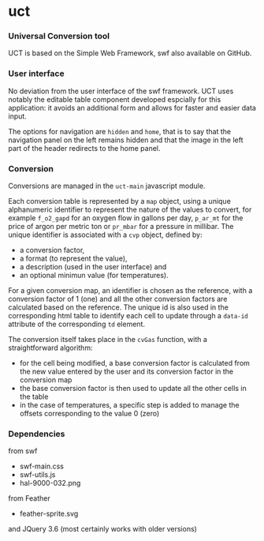 # uct
### Universal Conversion tool
UCT is based on the Simple Web Framework, swf also available on GitHub.

### User interface
No deviation from the user interface of the swf framework. UCT uses notably the editable table component developed espcially for this application: it avoids an additional form and allows for faster and easier data input.

The options for navigation are `hidden` and `home`, that is to say that the navigation panel on the left remains hidden and that the image in the left part of the header redirects to the home panel. 

### Conversion
Conversions are managed in the `uct-main` javascript module.

Each conversion table is represented by a `map` object, using a unique alphanumeric identifier to represent the nature of the values to convert, for example `f_o2_gapd` for an oxygen flow in gallons per day, `p_ar_mt` for the price of argon per metric ton or `pr_mbar` for a pressure in millibar. The unique identifier is associated with a `cvp` object, defined by:
- a conversion factor,
- a format (to represent the value),
- a description (used in the user interface) and
- an optional minimun value (for temperatures).

For a given conversion map, an identifier is chosen as the reference, with a conversion factor of 1 (one) and all the other conversion factors are calculated based on the reference. The unique id is also used in the corresponding html table to identify each cell to update through a `data-id` attribute of the corresponding `td` element.

The conversion itself takes place in the `cvGas` function, with a straightforward algorithm:
- for the cell being modified, a base conversion factor is calculated from the new value entered by the user and its conversion factor in the conversion map
- the base conversion factor is then used to update all the other cells in the table
- in the case of temperatures, a specific step is added to manage the offsets corresponding to the value 0 (zero)

### Dependencies
from swf
- swf-main.css
- swf-utils.js
- hal-9000-032.png

from Feather
- feather-sprite.svg

and JQuery 3.6 (most certainly works with older versions)
